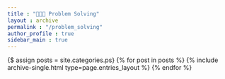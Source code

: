 ```yaml
---
title : "🧑🏻‍💻 Problem Solving"
layout : archive
permalink : "/problem_solving"
author_profile : true
sidebar_main : true
---
```


{$ assign posts = site.categories.ps}
{% for post in posts %} {% include archive-single.html type=page.entries_layout %} {% endfor %}
